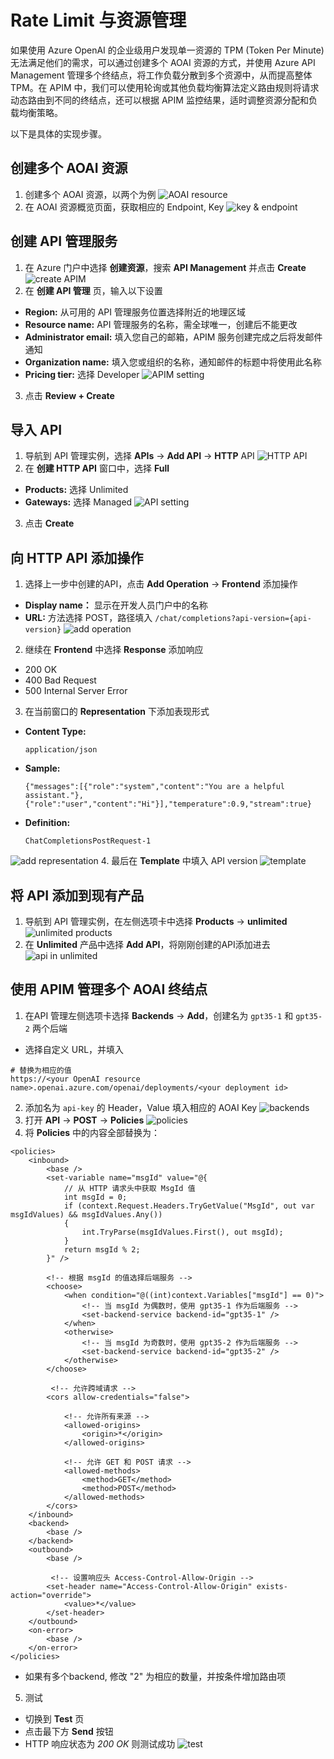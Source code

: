 # Rate Limit 与资源管理

如果使用 Azure OpenAI 的企业级用户发现单一资源的 TPM (Token Per Minute) 无法满足他们的需求，可以通过创建多个 AOAI 资源的方式，并使用 Azure API Management 管理多个终结点，将工作负载分散到多个资源中，从而提高整体 TPM。在 APIM 中，我们可以使用轮询或其他负载均衡算法定义路由规则将请求动态路由到不同的终结点，还可以根据 APIM 监控结果，适时调整资源分配和负载均衡策略。

以下是具体的实现步骤。

## 创建多个 AOAI 资源
1. 创建多个 AOAI 资源，以两个为例
  ![AOAI resource](./img/AOAI%20resource.png)
2. 在 AOAI 资源概览页面，获取相应的 Endpoint, Key
  ![key & endpoint](./img/key%20endpoint.png)

## 创建 API 管理服务
1. 在 Azure 门户中选择 **创建资源**，搜索 **API Management** 并点击 **Create**
  ![create APIM](./img/create%20APIM.png)
2. 在 **创建 API 管理** 页，输入以下设置
  - **Region:** 从可用的 API 管理服务位置选择附近的地理区域
  - **Resource name:** API 管理服务的名称，需全球唯一，创建后不能更改
  - **Administrator email:** 填入您自己的邮箱，APIM 服务创建完成之后将发邮件通知
  - **Organization name:** 填入您或组织的名称，通知邮件的标题中将使用此名称
  - **Pricing tier:** 选择 Developer
  ![APIM setting](./img/APIM%20setting.png)
3. 点击 **Review + Create**

## 导入 API
1. 导航到 API 管理实例，选择 **APIs** -> **Add API** -> **HTTP** API
  ![HTTP API](./img/HTTP%20API.png)
2. 在 **创建 HTTP API** 窗口中，选择 **Full**
  - **Products:** 选择 Unlimited
  - **Gateways:** 选择 Managed
  ![API setting](./img/create%20API%20Full.png)
3. 点击 **Create**

## 向 HTTP API 添加操作
1. 选择上一步中创建的API，点击 **Add Operation** -> **Frontend** 添加操作
  - **Display name：** 显示在开发人员门户中的名称
  - **URL:** 方法选择 POST，路径填入 ```/chat/completions?api-version={api-version}```
  ![add operation](./img/add%20operation.png)
2. 继续在 **Frontend** 中选择 **Response** 添加响应
  - 200 OK
  - 400 Bad Request
  - 500 Internal Server Error
3. 在当前窗口的 **Representation** 下添加表现形式
  - **Content Type:**
    ```
    application/json
    ```
  - **Sample:**  
    ```
    {"messages":[{"role":"system","content":"You are a helpful assistant."},{"role":"user","content":"Hi"}],"temperature":0.9,"stream":true}
    ```
  - **Definition:**
    ```
    ChatCompletionsPostRequest-1
    ```
  ![add representation](./img/add%20representation1.png)
4. 最后在 **Template** 中填入 API version
  ![template](./img/template.png)

## 将 API 添加到现有产品
1. 导航到 API 管理实例，在左侧选项卡中选择 **Products** -> **unlimited**
  ![unlimited products](./img/unlimited%20products.png)   
2. 在 **Unlimited** 产品中选择 **Add API**，将刚刚创建的API添加进去
  ![api in unlimited](./img/api%20in%20unlimited.png)

## 使用 APIM 管理多个 AOAI 终结点
1. 在API 管理左侧选项卡选择 **Backends** -> **Add**，创建名为 ```gpt35-1``` 和 ```gpt35-2``` 两个后端
  - 选择自定义 URL，并填入
  ```
  # 替换为相应的值 
  https://<your OpenAI resource name>.openai.azure.com/openai/deployments/<your deployment id>
  ```  
2. 添加名为 ```api-key``` 的 Header，Value 填入相应的 AOAI Key
   ![backends](./img/backends.png)
3. 打开 **API** -> **POST** -> **Policies**
  ![policies](./img/policies1.png)
4. 将 **Policies** 中的内容全部替换为：
```
<policies>
    <inbound>
        <base />
        <set-variable name="msgId" value="@{
            // 从 HTTP 请求头中获取 MsgId 值
            int msgId = 0;
            if (context.Request.Headers.TryGetValue("MsgId", out var msgIdValues) && msgIdValues.Any())
            {
                int.TryParse(msgIdValues.First(), out msgId);
            }
            return msgId % 2;
        }" />

        <!-- 根据 msgId 的值选择后端服务 -->
        <choose>
            <when condition="@((int)context.Variables["msgId"] == 0)">
                <!-- 当 msgId 为偶数时，使用 gpt35-1 作为后端服务 --> 
                <set-backend-service backend-id="gpt35-1" />
            </when>
            <otherwise>
                <!-- 当 msgId 为奇数时，使用 gpt35-2 作为后端服务 -->
                <set-backend-service backend-id="gpt35-2" />
            </otherwise>
        </choose>

         <!-- 允许跨域请求 -->
        <cors allow-credentials="false">

            <!-- 允许所有来源 -->
            <allowed-origins>
                <origin>*</origin>
            </allowed-origins>

            <!-- 允许 GET 和 POST 请求 --> 
            <allowed-methods>
                <method>GET</method>
                <method>POST</method>
            </allowed-methods>
        </cors>
    </inbound>
    <backend>
        <base />
    </backend>
    <outbound>
        <base />

         <!-- 设置响应头 Access-Control-Allow-Origin -->
        <set-header name="Access-Control-Allow-Origin" exists-action="override">
            <value>*</value>
        </set-header>        
    </outbound>
    <on-error>
        <base />
    </on-error>
</policies>
```
- 如果有多个backend, 修改 "2" 为相应的数量，并按条件增加路由项
5. 测试
  - 切换到 **Test** 页
  - 点击最下方 **Send** 按钮
  - HTTP 响应状态为 *200 OK* 则测试成功
  ![test](./img/test.png)
